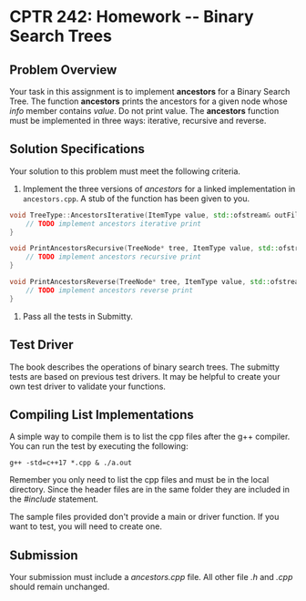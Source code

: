 # CPTR 242: Homework -- Binary Search Trees

## Problem Overview

Your task in this assignment is to implement __ancestors__ for a Binary Search Tree.
The function __ancestors__ prints the ancestors for a given node whose _info_ member contains _value_.
Do not print value.
The __ancestors__ function must be implemented in three ways: iterative, recursive and reverse.

## Solution Specifications

Your solution to this problem must meet the following criteria.

1. Implement the three versions of _ancestors_ for a linked implementation in `ancestors.cpp`.
   A stub of the function has been given to you.

```cpp
void TreeType::AncestorsIterative(ItemType value, std::ofstream& outFile) {
    // TODO implement ancestors iterative print
}

void PrintAncestorsRecursive(TreeNode* tree, ItemType value, std::ofstream& outFile) {
    // TODO implement ancestors recursive print
}

void PrintAncestorsReverse(TreeNode* tree, ItemType value, std::ofstream& outFile) {
    // TODO implement ancestors reverse print
}
```

1. Pass all the tests in Submitty.

## Test Driver

The book describes the operations of binary search trees.
The submitty tests are based on previous test drivers.
It may be helpful to create your own test driver to validate your functions.

## Compiling List Implementations

A simple way to compile them is to list the cpp files after the g++ compiler.
You can run the test by executing the following:

```
g++ -std=c++17 *.cpp & ./a.out
```

Remember you only need to list the cpp files and must be in the local directory.
Since the header files are in the same folder they are included in the _#include_ statement.

The sample files provided don't provide a main or driver function.
If you want to test, you will need to create one.

## Submission

Your submission must include a _ancestors.cpp_ file.
All other file _.h_ and _.cpp_ should remain unchanged.
